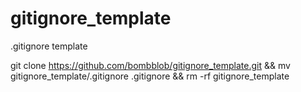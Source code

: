 # gitignore_template
.gitignore template

git clone https://github.com/bombblob/gitignore_template.git && mv gitignore_template/.gitignore .gitignore && rm -rf gitignore_template

